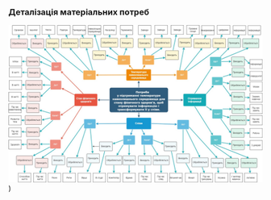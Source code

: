### Деталізація матеріальних потреб
![mindMapImage](https://github.com/oleksandrblazhko/ai204-kuminov/blob/ai204-kuminov__with_laboratory_work_1/1-SoftwareRequirements/1.2-BusinessRequirementsForSoftware/1.2.4-TargetAudience/MindMapTemplate.jpg))
